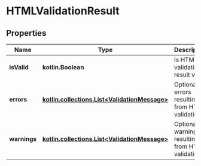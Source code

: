 
# HTMLValidationResult

## Properties
Name | Type | Description | Notes
------------ | ------------- | ------------- | -------------
**isValid** | **kotlin.Boolean** | Is HTML validation result valid | 
**errors** | [**kotlin.collections.List&lt;ValidationMessage&gt;**](ValidationMessage) | Optional errors resulting from HTML validation | 
**warnings** | [**kotlin.collections.List&lt;ValidationMessage&gt;**](ValidationMessage) | Optional warnings resulting from HTML validation | 



